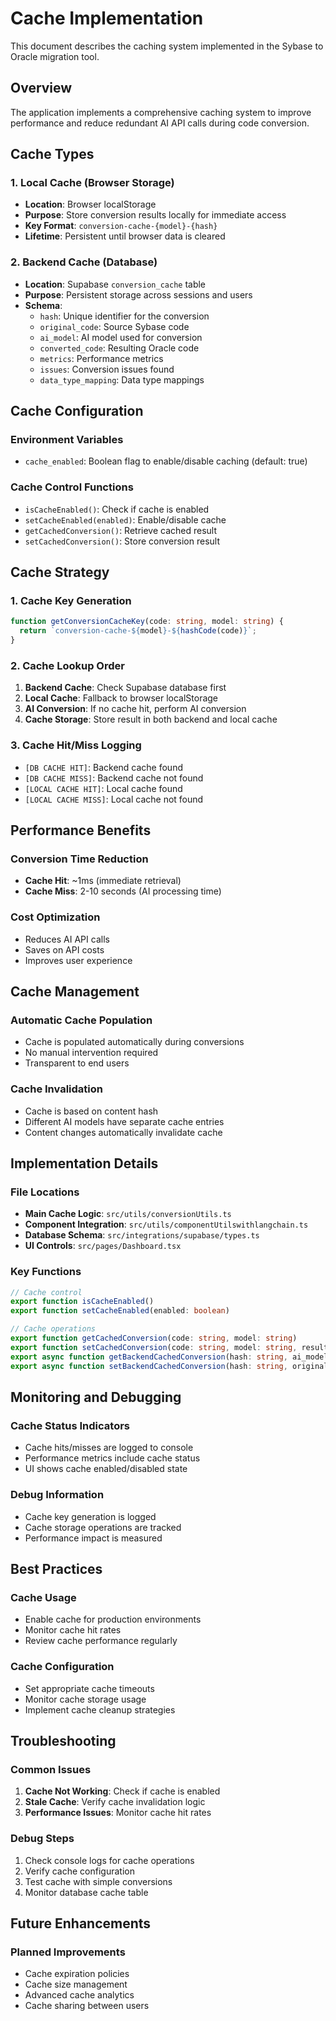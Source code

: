 # Cache Implementation

This document describes the caching system implemented in the Sybase to Oracle migration tool.

## Overview

The application implements a comprehensive caching system to improve performance and reduce redundant AI API calls during code conversion.

## Cache Types

### 1. Local Cache (Browser Storage)
- **Location**: Browser localStorage
- **Purpose**: Store conversion results locally for immediate access
- **Key Format**: `conversion-cache-{model}-{hash}`
- **Lifetime**: Persistent until browser data is cleared

### 2. Backend Cache (Database)
- **Location**: Supabase `conversion_cache` table
- **Purpose**: Persistent storage across sessions and users
- **Schema**: 
  - `hash`: Unique identifier for the conversion
  - `original_code`: Source Sybase code
  - `ai_model`: AI model used for conversion
  - `converted_code`: Resulting Oracle code
  - `metrics`: Performance metrics
  - `issues`: Conversion issues found
  - `data_type_mapping`: Data type mappings

## Cache Configuration

### Environment Variables
- `cache_enabled`: Boolean flag to enable/disable caching (default: true)

### Cache Control Functions
- `isCacheEnabled()`: Check if cache is enabled
- `setCacheEnabled(enabled)`: Enable/disable cache
- `getCachedConversion()`: Retrieve cached result
- `setCachedConversion()`: Store conversion result

## Cache Strategy

### 1. Cache Key Generation
```typescript
function getConversionCacheKey(code: string, model: string) {
  return `conversion-cache-${model}-${hashCode(code)}`;
}
```

### 2. Cache Lookup Order
1. **Backend Cache**: Check Supabase database first
2. **Local Cache**: Fallback to browser localStorage
3. **AI Conversion**: If no cache hit, perform AI conversion
4. **Cache Storage**: Store result in both backend and local cache

### 3. Cache Hit/Miss Logging
- `[DB CACHE HIT]`: Backend cache found
- `[DB CACHE MISS]`: Backend cache not found
- `[LOCAL CACHE HIT]`: Local cache found
- `[LOCAL CACHE MISS]`: Local cache not found

## Performance Benefits

### Conversion Time Reduction
- **Cache Hit**: ~1ms (immediate retrieval)
- **Cache Miss**: 2-10 seconds (AI processing time)

### Cost Optimization
- Reduces AI API calls
- Saves on API costs
- Improves user experience

## Cache Management

### Automatic Cache Population
- Cache is populated automatically during conversions
- No manual intervention required
- Transparent to end users

### Cache Invalidation
- Cache is based on content hash
- Different AI models have separate cache entries
- Content changes automatically invalidate cache

## Implementation Details

### File Locations
- **Main Cache Logic**: `src/utils/conversionUtils.ts`
- **Component Integration**: `src/utils/componentUtilswithlangchain.ts`
- **Database Schema**: `src/integrations/supabase/types.ts`
- **UI Controls**: `src/pages/Dashboard.tsx`

### Key Functions
```typescript
// Cache control
export function isCacheEnabled()
export function setCacheEnabled(enabled: boolean)

// Cache operations
export function getCachedConversion(code: string, model: string)
export function setCachedConversion(code: string, model: string, result: any)
export async function getBackendCachedConversion(hash: string, ai_model: string)
export async function setBackendCachedConversion(hash: string, original_code: string, ai_model: string, converted_code: string, metrics: any, issues: any, data_type_mapping: any)
```

## Monitoring and Debugging

### Cache Status Indicators
- Cache hits/misses are logged to console
- Performance metrics include cache status
- UI shows cache enabled/disabled state

### Debug Information
- Cache key generation is logged
- Cache storage operations are tracked
- Performance impact is measured

## Best Practices

### Cache Usage
- Enable cache for production environments
- Monitor cache hit rates
- Review cache performance regularly

### Cache Configuration
- Set appropriate cache timeouts
- Monitor cache storage usage
- Implement cache cleanup strategies

## Troubleshooting

### Common Issues
1. **Cache Not Working**: Check if cache is enabled
2. **Stale Cache**: Verify cache invalidation logic
3. **Performance Issues**: Monitor cache hit rates

### Debug Steps
1. Check console logs for cache operations
2. Verify cache configuration
3. Test cache with simple conversions
4. Monitor database cache table

## Future Enhancements

### Planned Improvements
- Cache expiration policies
- Cache size management
- Advanced cache analytics
- Cache sharing between users 